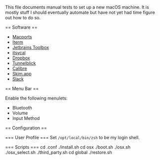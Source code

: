 This file documents manual tests to set up a new macOS machine.
It is mostly stuff I should eventually automate but have not yet had time figure out how to do so.

== Software ==

- [Macports](https://www.macports.org/)
- [Iterm](https://www.iterm2.com/)
- [Jetbrains Toolbox](https://www.jetbrains.com/toolbox/app/)
- [itsycal](https://www.mowglii.com/itsycal/)
- [Dropbox](https://dropbox.com/)
- [Tunnelblick](https://tunnelblick.net/)
- [Calibre](https://calibre-ebook.com/)
- [Skim.app](https://skim-app.sourceforge.io/)
- [Slack](https://slack.com/)

== Menu Bar ==

Enable the following menulets:

- Bluetooth
- Volume
- Input Method

== Configuration ==

=== User Profile ===
Set `/opt/local/bin/zsh` to be my login shell.

=== Scripts ===
cd .conf
./install.sh
cd osx
./boot.sh
./osx.sh
./osx_select.sh
./third_party.sh
cd global
./restore.sh
